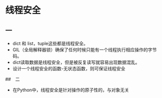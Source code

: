 # 线程安全

## 一 

- dict 和 list，tuple这些都是线程安全。
- GIL（全局解释器锁）确保了任何时候只能有一个线程执行相应操作的字节码。
- dict读取数据是线程安全，但是被反复读写就容易出现数据混乱。
- 设计一个线程安全的函数-无状态函数，则可保证线程安全

##　二

- 在Python中，线程安全是针对操作的原子性的，与对象无关

